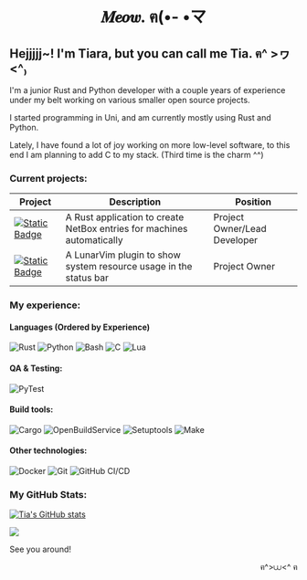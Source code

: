 <h1 align="center">
  𝑴𝒆𝒐𝒘. ฅ(•- •マ
</h1>


## Hejjjjj~! I'm Tiara, but you can call me Tia. ฅ^ >ヮ<^₎

I'm a junior Rust and Python developer with a couple years of experience under my belt working on various smaller open source projects.

I started programming in Uni, and am currently mostly using Rust and Python.

Lately, I have found a lot of joy working on more low-level software, to this end I am planning to add C to my stack.
(Third time is the charm ^^)

### Current projects:

|Project|Description|Position|
|------------|-----------|--------|
|[![Static Badge](https://img.shields.io/badge/%20Nazara-Nazara?style=flat-square&logo=rust&logoColor=red&color=black)](https://github.com/The-Nazara-Project/Nazara)|A Rust application to create NetBox entries for machines automatically|Project Owner/Lead Developer|
|[![Static Badge](https://img.shields.io/badge/%20SysMon-SysMon?style=flat-square&logo=lua&logoColor=darkblue&color=black)](https://github.com/TiaraNivani/sysmon.nvim)|A LunarVim plugin to show system resource usage in the status bar|Project Owner|

### My experience:

#### Languages (Ordered by Experience)

![Rust](https://img.shields.io/badge/rust--orange?style=for-the-badge&logo=rust&logoColor=orange)
![Python](https://img.shields.io/badge/python--brightgreen?style=for-the-badge&logo=python&logoColor=brightgreen)
![Bash](https://img.shields.io/badge/bash--olive?style=for-the-badge&logo=GNUbash&logoColor=olive)
![C](https://img.shields.io/badge/c--blue?style=for-the-badge&logo=c&logoColor=blue)
![Lua](https://img.shields.io/badge/lua--darkblue?style=for-the-badge&logo=lua&logoColor=darkblue)

#### QA & Testing:

![PyTest](https://img.shields.io/badge/pytest--brightgreen?style=for-the-badge&logo=pytest&logoColor=brightgreen)

#### Build tools:

![Cargo](https://img.shields.io/badge/cargo--orange?style=for-the-badge&logo=rust&logoColor=orange)
![OpenBuildService](https://img.shields.io/badge/open_build_service--green?style=for-the-badge)
![Setuptools](https://img.shields.io/badge/setuptools--yellow?style=for-the-badge&logo=pypi&logoColor=yellow)
![Make](https://img.shields.io/badge/make--red?style=for-the-badge&logo=make&logoColor=red)

#### Other technologies:

![Docker](https://img.shields.io/badge/docker--cyan?style=for-the-badge&logo=docker&logoColor=cyan)
![Git](https://img.shields.io/badge/Git--orange?style=for-the-badge&logo=git&logoColor=orange)
![GitHub CI/CD](https://img.shields.io/badge/github_CI\/CD--white?style=for-the-badge&logo=githubactions&logoColor=white)

### My GitHub Stats:

[![Tia's GitHub stats](https://github-readme-stats.vercel.app/api?username=TiaraNivani&&hide_border=true&count_private=true&hide_title=true&show_icons=true&theme=transparent)](https://github.com/anuraghazra/github-readme-stats)

<img src="https://github-profile-summary-cards.vercel.app/api/cards/most-commit-language?username=TiaraNivani&theme=transparent" />

See you around!

<p align="right">ฅ^>⩊<^ ฅ</p>
